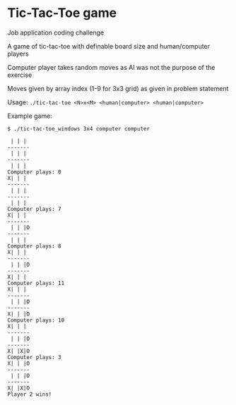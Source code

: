 # Tic-Tac-Toe game
Job application coding challenge

A game of tic-tac-toe with definable board size and human/computer players

Computer player takes random moves as AI was not the purpose of the exercise

Moves given by array index (1-9 for 3x3 grid) as given in problem statement

Usage: `./tic-tac-toe <N>x<M> <human|computer> <human|computer>`

Example game:

`$ ./tic-tac-toe_windows 3x4 computer computer`

```
 | | |
-------
 | | |
-------
 | | |
Computer plays: 0
X| | |
-------
 | | |
-------
 | | |
Computer plays: 7
X| | |
-------
 | | |O
-------
 | | |
Computer plays: 8
X| | |
-------
 | | |O
-------
X| | |
Computer plays: 11
X| | |
-------
 | | |O
-------
X| | |O
Computer plays: 10
X| | |
-------
 | | |O
-------
X| |X|O
Computer plays: 3
X| | |O
-------
 | | |O
-------
X| |X|O
Player 2 wins!
```
